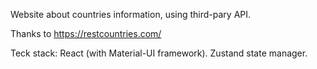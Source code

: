 Website about countries information, using third-pary API.

Thanks to https://restcountries.com/

Teck stack: React (with Material-UI framework). Zustand state manager.